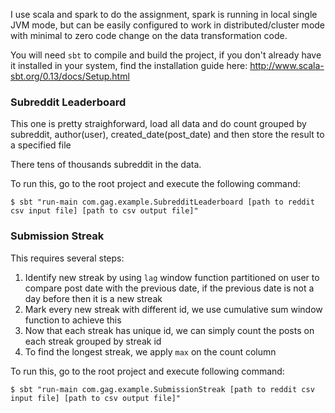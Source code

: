 I use scala and spark to do the assignment, spark is running in local single JVM mode, but can be easily configured to work in distributed/cluster mode with minimal to zero code change on the data transformation code.

You will need `sbt` to compile and build the project, if you don't already have it installed in your system, find the installation guide here: http://www.scala-sbt.org/0.13/docs/Setup.html

### Subreddit Leaderboard

This one is pretty straighforward, load all data and do count grouped by subreddit, author(user), created_date(post_date) and then store the result to a specified file

There tens of thousands subreddit in the data.

To run this, go to the root project and execute the following command:

`$ sbt "run-main com.gag.example.SubredditLeaderboard [path to reddit csv input file] [path to csv output file]"`

### Submission Streak

This requires several steps:
1. Identify new streak by using `lag` window function partitioned on user to compare post date with the previous date, if the previous date is not a day before then it is a new streak
2. Mark every new streak with different id, we use cumulative sum window function to achieve this
3. Now that each streak has unique id, we can simply count the posts on each streak grouped by streak id
4. To find the longest streak, we apply `max` on the count column

To run this, go to the root project and execute following command:

`$ sbt "run-main com.gag.example.SubmissionStreak [path to reddit csv input file] [path to csv output file]"`
